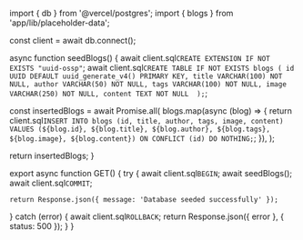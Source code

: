 import { db } from '@vercel/postgres';
import { blogs } from 'app/lib/placeholder-data';

const client = await db.connect();

async function seedBlogs() {
  await client.sql`CREATE EXTENSION IF NOT EXISTS "uuid-ossp"`;
  await client.sql`
    CREATE TABLE IF NOT EXISTS blogs (
      id UUID DEFAULT uuid_generate_v4() PRIMARY KEY,
      title VARCHAR(100) NOT NULL,
      author VARCHAR(50) NOT NULL,
      tags VARCHAR(100) NOT NULL,
      image VARCHAR(250) NOT NULL,
      content TEXT NOT NULL 
    );
  `;

  const insertedBlogs = await Promise.all(
    blogs.map(async (blog) => {
      return client.sql`
        INSERT INTO blogs (id, title, author, tags, image, content)
        VALUES (${blog.id}, ${blog.title}, ${blog.author}, ${blog.tags}, ${blog.image}, ${blog.content})
        ON CONFLICT (id) DO NOTHING;
      `;
    }),
  );

  return insertedBlogs;
}

export async function GET() {
  try {
    await client.sql`BEGIN`;
    await seedBlogs();
    await client.sql`COMMIT`;

    return Response.json({ message: 'Database seeded successfully' });
  } catch (error) {
    await client.sql`ROLLBACK`;
    return Response.json({ error }, { status: 500 });
  }
}
